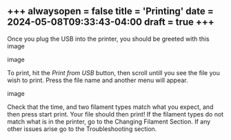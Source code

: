 +++
alwaysopen = false
title = 'Printing'
date = 2024-05-08T09:33:43-04:00
draft = true
+++
---

Once you plug the USB into the printer, you should be greeted with this image

image

To print, hit the *Print from USB* button, then scroll untill you see the file you wish to print. Press the file name and another menu will appear. 

image

Check that the time, and two filament types match what you expect, and then press start print. Your file should then print! If the filament types do not match what is in the printer, go to the Changing Filament Section. If any other issues arise go to the Troubleshooting section.